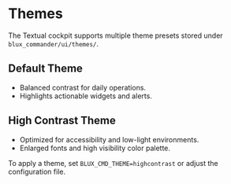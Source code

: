 # Themes

The Textual cockpit supports multiple theme presets stored under `blux_commander/ui/themes/`.

## Default Theme
- Balanced contrast for daily operations.
- Highlights actionable widgets and alerts.

## High Contrast Theme
- Optimized for accessibility and low-light environments.
- Enlarged fonts and high visibility color palette.

To apply a theme, set `BLUX_CMD_THEME=highcontrast` or adjust the configuration file.

